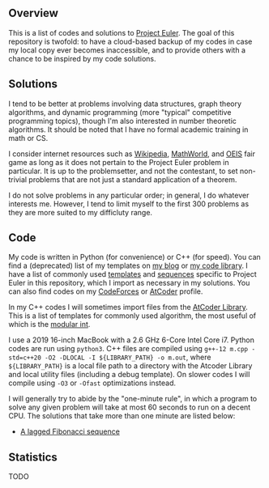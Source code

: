 ## Overview
This is a list of codes and solutions to [Project Euler](https://projecteuler.net/). The goal of this repository is twofold: to have a cloud-based backup of my codes in case my local copy ever becomes inaccessible, and to provide others with a chance to be inspired by my code solutions. 

## Solutions
I tend to be better at problems involving data structures, graph theory algorithms, and dynamic programming (more "typical" competitive programming topics), though I'm also interested in number theoretic algorithms. It should be noted that I have no formal academic training in math or CS. 

I consider internet resources such as [Wikipedia](https://en.wikipedia.org/wiki/Main_Page), [MathWorld](https://mathworld.wolfram.com/), and [OEIS](https://oeis.org/) fair game as long as it does not pertain to the Project Euler problem in particular. It is up to the problemsetter, and not the contestant, to set non-trivial problems that are not just a standard application of a theorem. 

I do not solve problems in any particular order; in general, I do whatever interests me. However, I tend to limit myself to the first 300 problems as they are more suited to my difficluty range. 

## Code
My code is written in Python (for convenience) or C++ (for speed). You can find a (deprecated) list of my templates on [my blog](https://dustin-miao.github.io/) or [my code library](https://dustin-miao.github.io/library/). I have a list of commonly used [templates](templates) and [sequences](sequences) specific to Project Euler in this repository, which I import as necessary in my solutions.  You can also find codes on my [CodeForces](https://codeforces.com/profile/dutin) or [AtCoder](https://atcoder.jp/users/dutinmeow) profile. 

In my C++ codes I will sometimes import files from the [AtCoder Library](https://atcoder.github.io/ac-library/production/document_en/index.html). This is a list of templates for commonly used algorithm, the most useful of which is the [modular int](https://atcoder.github.io/ac-library/production/document_en/modint.html). 

I use a 2019 16-inch MacBook with a 2.6 GHz 6-Core Intel Core i7. Python codes are run using `python3`. C++ files are  compiled using `g++-12 m.cpp -std=c++20 -O2 -DLOCAL -I ${LIBRARY_PATH} -o m.out`, where `${LIBRARY_PATH}` is a local file path to a directory with the Atcoder Library and local utility files (including a debug template). On slower codes I will compile using `-O3` or `-Ofast` optimizations instead. 

I will generally try to abide by the "one-minute rule", in which a program to solve any given problem will take at most 60 seconds to run on a decent CPU. The solutions that take more than one minute are listed below:
- [A lagged Fibonacci sequence](https://projecteuler.net/problem=258) 

## Statistics
TODO

